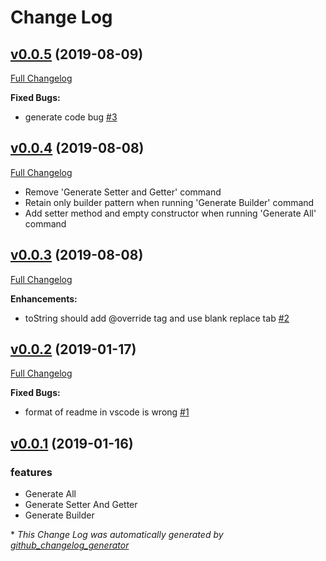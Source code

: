 # Change Log

## [v0.0.5](https://github.com/simahao/autocoder/tree/v0.0.5) (2019-08-09)
[Full Changelog](https://github.com/simahao/autocoder/compare/v0.0.4...v0.0.5)

**Fixed Bugs:**

- generate code bug [\#3](https://github.com/simahao/autocoder/issues/3)

## [v0.0.4](https://github.com/simahao/autocoder/tree/v0.0.4) (2019-08-08)
[Full Changelog](https://github.com/simahao/autocoder/compare/v0.0.3...v0.0.4)

- Remove 'Generate Setter and Getter' command
- Retain only builder pattern when running 'Generate Builder' command
- Add setter method and empty constructor when running 'Generate All' command

## [v0.0.3](https://github.com/simahao/autocoder/tree/v0.0.3) (2019-08-08)
[Full Changelog](https://github.com/simahao/autocoder/compare/v0.0.2...v0.0.3)

**Enhancements:**

- toString should add @override tag and use blank replace tab [\#2](https://github.com/simahao/autocoder/issues/2)

## [v0.0.2](https://github.com/simahao/autocoder/tree/v0.0.2) (2019-01-17)
[Full Changelog](https://github.com/simahao/autocoder/compare/v0.0.1...v0.0.2)

**Fixed Bugs:**

- format of readme in vscode is wrong [\#1](https://github.com/simahao/autocoder/issues/1)

## [v0.0.1](https://github.com/simahao/autocoder/releases/tag/v0.0.1) (2019-01-16)
### features
- Generate All
- Generate Setter And Getter
- Generate Builder

\* *This Change Log was automatically generated by [github_changelog_generator](https://github.com/skywinder/Github-Changelog-Generator)*